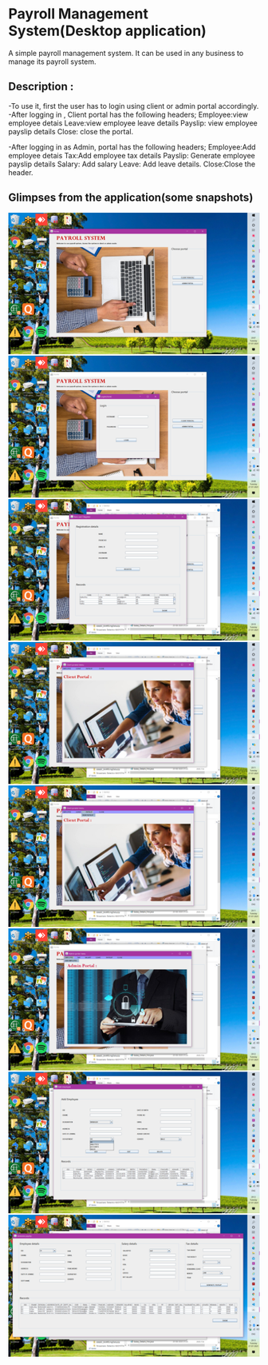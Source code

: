 # Payroll Management System(Desktop application)
A simple payroll management system. It can be used in any business to manage its payroll system.
## Description :
-To use it, first the user has to login using client or admin portal accordingly.
-After logging in , Client portal has the following headers;
Employee:view employee detais
Leave:view employee leave details
Payslip: view employee payslip details
Close: close the portal.

-After logging in as Admin, portal has the following headers;
Employee:Add employee detais
Tax:Add employee tax details
Payslip: Generate employee payslip details
Salary: Add salary
Leave: Add leave details.
Close:Close the header.

## Glimpses from the application(some snapshots)
     
![Image of Yaktocat](https://github.com/KRoy118/payroll-mng-sys/blob/main/2021-07-27.png)
![Image of Yaktocat](https://github.com/KRoy118/payroll-mng-sys/blob/main/2021-07-27%20(1).png)
![Image of Yaktocat](https://github.com/KRoy118/payroll-mng-sys/blob/main/2021-07-27%20(2).png)
![Image of Yaktocat](https://github.com/KRoy118/payroll-mng-sys/blob/main/2021-07-27%20(3).png)
![Image of Yaktocat](https://github.com/KRoy118/payroll-mng-sys/blob/main/2021-07-27%20(4).png)
![Image of Yaktocat](https://github.com/KRoy118/payroll-mng-sys/blob/main/2021-07-27%20(5).png)
![Image of Yaktocat](https://github.com/KRoy118/payroll-mng-sys/blob/main/2021-07-27%20(6).png)
![Image of Yaktocat](https://github.com/KRoy118/payroll-mng-sys/blob/main/2021-07-27%20(7).png)
